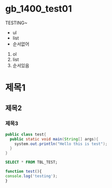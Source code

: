 # gb_1400_test01
TESTING~
- ul
- list
- 순서없어

1. ol
2. list
3. 순서있음

# 제목1
## 제목2
### 제목3

```java
public class test{
  public static void main(String[] args){
    system.out.println("Hello this is test");
  }
}
```

```sql
SELECT * FROM TBL_TEST;
```

```javascript
function test(){
console.log('testing');
}
```





